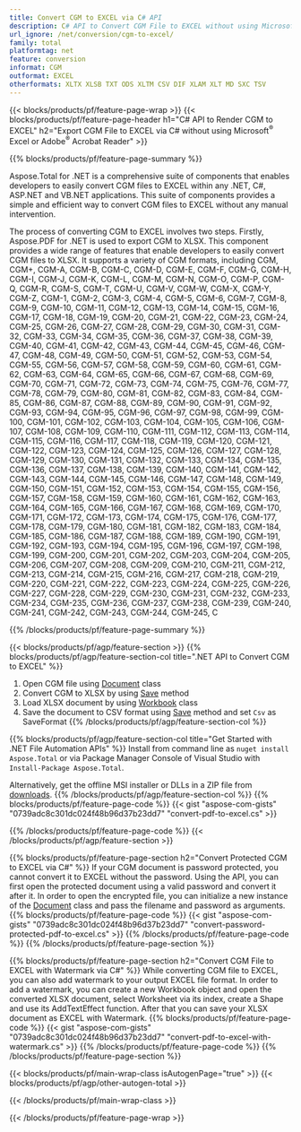 ```yaml
---
title: Convert CGM to EXCEL via C# API
description: C# API to Convert CGM File to EXCEL without using Microsoft Excel or Adobe Reader
url_ignore: /net/conversion/cgm-to-excel/
family: total
platformtag: net
feature: conversion
informat: CGM
outformat: EXCEL
otherformats: XLTX XLSB TXT ODS XLTM CSV DIF XLAM XLT MD SXC TSV
---
```

{{< blocks/products/pf/feature-page-wrap >}}
{{< blocks/products/pf/feature-page-header h1="C# API to Render CGM to EXCEL" h2="Export CGM File to EXCEL via C# without using Microsoft<sup>&reg;</sup> Excel or Adobe<sup>&reg;</sup> Acrobat Reader" >}}

{{% blocks/products/pf/feature-page-summary %}}


Aspose.Total for .NET is a comprehensive suite of components that enables developers to easily convert CGM files to EXCEL within any .NET, C#, ASP.NET and VB.NET applications. This suite of components provides a simple and efficient way to convert CGM files to EXCEL without any manual intervention.

The process of converting CGM to EXCEL involves two steps. Firstly, Aspose.PDF for .NET is used to export CGM to XLSX. This component provides a wide range of features that enable developers to easily convert CGM files to XLSX. It supports a variety of CGM formats, including CGM, CGM+, CGM-A, CGM-B, CGM-C, CGM-D, CGM-E, CGM-F, CGM-G, CGM-H, CGM-I, CGM-J, CGM-K, CGM-L, CGM-M, CGM-N, CGM-O, CGM-P, CGM-Q, CGM-R, CGM-S, CGM-T, CGM-U, CGM-V, CGM-W, CGM-X, CGM-Y, CGM-Z, CGM-1, CGM-2, CGM-3, CGM-4, CGM-5, CGM-6, CGM-7, CGM-8, CGM-9, CGM-10, CGM-11, CGM-12, CGM-13, CGM-14, CGM-15, CGM-16, CGM-17, CGM-18, CGM-19, CGM-20, CGM-21, CGM-22, CGM-23, CGM-24, CGM-25, CGM-26, CGM-27, CGM-28, CGM-29, CGM-30, CGM-31, CGM-32, CGM-33, CGM-34, CGM-35, CGM-36, CGM-37, CGM-38, CGM-39, CGM-40, CGM-41, CGM-42, CGM-43, CGM-44, CGM-45, CGM-46, CGM-47, CGM-48, CGM-49, CGM-50, CGM-51, CGM-52, CGM-53, CGM-54, CGM-55, CGM-56, CGM-57, CGM-58, CGM-59, CGM-60, CGM-61, CGM-62, CGM-63, CGM-64, CGM-65, CGM-66, CGM-67, CGM-68, CGM-69, CGM-70, CGM-71, CGM-72, CGM-73, CGM-74, CGM-75, CGM-76, CGM-77, CGM-78, CGM-79, CGM-80, CGM-81, CGM-82, CGM-83, CGM-84, CGM-85, CGM-86, CGM-87, CGM-88, CGM-89, CGM-90, CGM-91, CGM-92, CGM-93, CGM-94, CGM-95, CGM-96, CGM-97, CGM-98, CGM-99, CGM-100, CGM-101, CGM-102, CGM-103, CGM-104, CGM-105, CGM-106, CGM-107, CGM-108, CGM-109, CGM-110, CGM-111, CGM-112, CGM-113, CGM-114, CGM-115, CGM-116, CGM-117, CGM-118, CGM-119, CGM-120, CGM-121, CGM-122, CGM-123, CGM-124, CGM-125, CGM-126, CGM-127, CGM-128, CGM-129, CGM-130, CGM-131, CGM-132, CGM-133, CGM-134, CGM-135, CGM-136, CGM-137, CGM-138, CGM-139, CGM-140, CGM-141, CGM-142, CGM-143, CGM-144, CGM-145, CGM-146, CGM-147, CGM-148, CGM-149, CGM-150, CGM-151, CGM-152, CGM-153, CGM-154, CGM-155, CGM-156, CGM-157, CGM-158, CGM-159, CGM-160, CGM-161, CGM-162, CGM-163, CGM-164, CGM-165, CGM-166, CGM-167, CGM-168, CGM-169, CGM-170, CGM-171, CGM-172, CGM-173, CGM-174, CGM-175, CGM-176, CGM-177, CGM-178, CGM-179, CGM-180, CGM-181, CGM-182, CGM-183, CGM-184, CGM-185, CGM-186, CGM-187, CGM-188, CGM-189, CGM-190, CGM-191, CGM-192, CGM-193, CGM-194, CGM-195, CGM-196, CGM-197, CGM-198, CGM-199, CGM-200, CGM-201, CGM-202, CGM-203, CGM-204, CGM-205, CGM-206, CGM-207, CGM-208, CGM-209, CGM-210, CGM-211, CGM-212, CGM-213, CGM-214, CGM-215, CGM-216, CGM-217, CGM-218, CGM-219, CGM-220, CGM-221, CGM-222, CGM-223, CGM-224, CGM-225, CGM-226, CGM-227, CGM-228, CGM-229, CGM-230, CGM-231, CGM-232, CGM-233, CGM-234, CGM-235, CGM-236, CGM-237, CGM-238, CGM-239, CGM-240, CGM-241, CGM-242, CGM-243, CGM-244, CGM-245, C

{{% /blocks/products/pf/feature-page-summary  %}}

{{< blocks/products/pf/agp/feature-section >}}
{{% blocks/products/pf/agp/feature-section-col title=".NET API to Convert CGM to EXCEL" %}}
1. Open CGM file using [Document](https://reference.aspose.com/pdf/net/aspose.pdf/document) class
2. Convert CGM to XLSX by using [Save](https://reference.aspose.com/pdf/net/aspose.pdf.document/save/methods/5) method
3. Load XLSX document by using [Workbook](https://reference.aspose.com/cells/net/aspose.cells/workbook) class 
4. Save the document to CSV format using [Save](https://reference.aspose.com/cells/net/aspose.cells.workbook/save/methods/4) method and set `Csv` as SaveFormat
{{% /blocks/products/pf/agp/feature-section-col %}}

{{% blocks/products/pf/agp/feature-section-col title="Get Started with .NET File Automation APIs" %}}
Install from command line as ```nuget install Aspose.Total``` or via Package Manager Console of Visual Studio with ```Install-Package Aspose.Total```.

Alternatively, get the offline MSI installer or DLLs in a ZIP file from [downloads](https://releases.aspose.com/total/net).
{{% /blocks/products/pf/agp/feature-section-col %}}
{{% blocks/products/pf/feature-page-code %}}
{{< gist "aspose-com-gists" "0739adc8c301dc024f48b96d37b23dd7" "convert-pdf-to-excel.cs" >}}

{{% /blocks/products/pf/feature-page-code %}}
{{< /blocks/products/pf/agp/feature-section >}}

{{% blocks/products/pf/feature-page-section  h2="Convert Protected CGM to EXCEL via C#" %}}
If your CGM document is password protected, you cannot convert it to EXCEL without the password. Using the API, you can first open the protected document using a valid password and convert it after it.  In order to open the encrypted file, you can initialize a new instance of the [Document](https://reference.aspose.com/pdf/net/aspose.pdf/document) class and pass the filename and password as arguments. 
{{% blocks/products/pf/feature-page-code %}}
{{< gist "aspose-com-gists" "0739adc8c301dc024f48b96d37b23dd7" "convert-password-protected-pdf-to-excel.cs" >}}
{{% /blocks/products/pf/feature-page-code  %}}
{{% /blocks/products/pf/feature-page-section %}}

{{% blocks/products/pf/feature-page-section  h2="Convert CGM File to EXCEL with Watermark via C#" %}}
While converting CGM file to EXCEL, you can also add watermark to your output EXCEL file format. In order to add a watermark, you can create a new Workbook object and open the converted XLSX document, select Worksheet via its index, create a Shape and use its AddTextEffect function. After that you can save your XLSX document as EXCEL with Watermark. 
{{% blocks/products/pf/feature-page-code %}}
{{< gist "aspose-com-gists" "0739adc8c301dc024f48b96d37b23dd7" "convert-pdf-to-excel-with-watermark.cs" >}}
{{% /blocks/products/pf/feature-page-code  %}}
{{% /blocks/products/pf/feature-page-section %}}

{{< blocks/products/pf/main-wrap-class isAutogenPage="true" >}}
{{< blocks/products/pf/agp/other-autogen-total >}}

{{< /blocks/products/pf/main-wrap-class >}}

{{< /blocks/products/pf/feature-page-wrap >}}